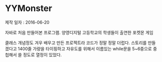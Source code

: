 # YYMonster
제작 일자 : 2016-06-20

자바로 처음 만들어본 프로그램. 양영디지털 고등학교의 학생들이 출연한 포켓몬 게임

클래스 개념정도 겨우 배우고 만든 프로젝트라 코드가 정말 정말 더럽다.
스토리를 만들겠다고 1400줄 가량을 타이핑하고
자유도를 위해서 이름있는 while문을 5~6중으로 중첩해서 쓸 정도로 열정이 있었다.
